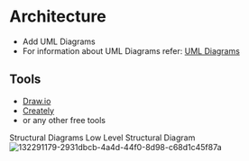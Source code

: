 # Architecture

* Add UML Diagrams
* For information about UML Diagrams refer: [UML Diagrams](https://www.uml-diagrams.org/uml-25-diagrams.html)
## Tools 
* [Draw.io](https://app.diagrams.net/)
* [Creately](https://app.creately.com/diagram/create)
* or any other free tools

 Structural Diagrams
 Low Level Structural Diagram
 ![132291179-2931dbcb-4a4d-44f0-8d98-c68d1c45f87a](https://user-images.githubusercontent.com/101659804/161381121-25ad01ce-42e7-4a06-a76e-f66ea42a6e0f.jpg)

